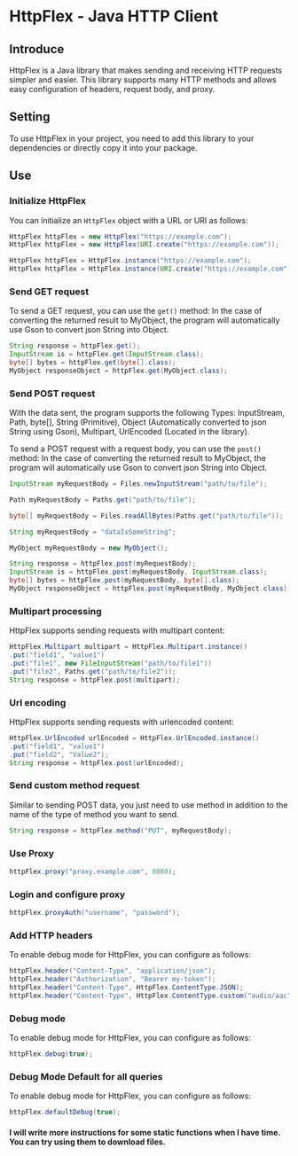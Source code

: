 # HttpFlex - Java HTTP Client

## Introduce

HttpFlex is a Java library that makes sending and receiving HTTP requests simpler and easier. This library supports many HTTP methods and allows easy configuration of headers, request body, and proxy.

## Setting

To use HttpFlex in your project, you need to add this library to your dependencies or directly copy it into your package.

## Use

### Initialize HttpFlex

You can initialize an `HttpFlex` object with a URL or URI as follows:

```java
HttpFlex httpFlex = new HttpFlex("https://example.com");
HttpFlex httpFlex = new HttpFlex(URI.create("https://example.com"));
``` 

```java
HttpFlex httpFlex = HttpFlex.instance("https://example.com");
HttpFlex httpFlex = HttpFlex.instance(URI.create("https://example.com"));
``` 

### Send GET request

To send a GET request, you can use the `get()` method:
In the case of converting the returned result to MyObject, the program will automatically use Gson to convert json String into Object.

```java
String response = httpFlex.get();
InputStream is = httpFlex.get(InputStream.class);
byte[] bytes = httpFlex.get(byte[].class);
MyObject responseObject = httpFlex.get(MyObject.class);
```

### Send POST request

With the data sent, the program supports the following Types:
InputStream, Path, byte[], String (Primitive), Object (Automatically converted to json String using Gson), Multipart, UrlEncoded (Located in the library).

To send a POST request with a request body, you can use the `post()` method:
In the case of converting the returned result to MyObject, the program will automatically use Gson to convert json String into Object.

```java
InputStream myRequestBody = Files.newInputStream("path/to/file");
```

```java
Path myRequestBody = Paths.get("path/to/file");
```

```java
byte[] myRequestBody = Files.readAllBytes(Paths.get("path/to/file"));
```

```java
String myRequestBody = "dataIsSomeString";
```

```java
MyObject myRequestBody = new MyObject();
```

```java
String response = httpFlex.post(myRequestBody);
InputStream is = httpFlex.post(myRequestBody, InputStream.class);
byte[] bytes = httpFlex.post(myRequestBody, byte[].class);
MyObject responseObject = httpFlex.post(myRequestBody, MyObject.class);
```

### Multipart processing

HttpFlex supports sending requests with multipart content:

```java
HttpFlex.Multipart multipart = HttpFlex.Multipart.instance()
.put("field1", "value1")
.put("file1", new FileInputStream("path/to/file1"))
.put("file2", Paths.get("path/to/file2"));
String response = httpFlex.post(multipart);
```

### Url encoding

HttpFlex supports sending requests with urlencoded content:

```java
HttpFlex.UrlEncoded urlEncoded = HttpFlex.UrlEncoded.instance()
.put("field1", "value1")
.put("field2", "Value2");
String response = httpFlex.post(urlEncoded);
```

### Send custom method request

Similar to sending POST data, you just need to use method in addition to the name of the type of method you want to send.

```java
String response = httpFlex.method("PUT", myRequestBody);
```

### Use Proxy

```java
httpFlex.proxy("proxy.example.com", 8080);
```

### Login and configure proxy

```java
httpFlex.proxyAuth("username", "password");
```

### Add HTTP headers

To enable debug mode for HttpFlex, you can configure as follows:

```java
httpFlex.header("Content-Type", "application/json");
httpFlex.header("Authorization", "Bearer my-token");
httpFlex.header("Content-Type", HttpFlex.ContentType.JSON);
httpFlex.header("Content-Type", HttpFlex.ContentType.custom("audio/aac"));
```

### Debug mode

To enable debug mode for HttpFlex, you can configure as follows:

```java
httpFlex.debug(true);
```

### Debug Mode Default for all queries

To enable debug mode for HttpFlex, you can configure as follows:

```java
httpFlex.defaultDebug(true);
```

#### I will write more instructions for some static functions when I have time. You can try using them to download files.
